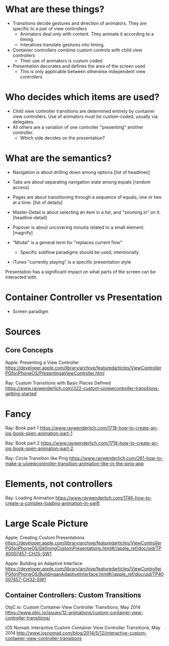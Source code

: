 What are these things?
======================

- Transitions decide gestures and direction of animators. They are specific to a pair of view controllers
    - Animators deal *only* with content. They animate it according to a timing.
    - Interatives translate gestures into timing.
- Container controllers combine custom controls with child view controllers
    - Their use of animators is custom coded
- Presentation decorates and defines the area of the screen used
    - This is only applicable between otherwise independent view controllers

Who decides which items are used?
=================================

- Child view controller transitions are determined entirely by container view controllers. Use of animators must be custom-coded, usually via delegates.
- All others are a variation of one controller "presenting" another controller.
    - Which side decides on the presentation?


What are the semantics?
=======================

- Navigation is about drilling down among options [list of headlines]
- Tabs are about separating navigation state among equals [random access]
- Pages are about transitioning through a sequence of equals, one or two at a time. [list of details]
- Master-Detail is about selecting an item in a list, and "zooming in" on it. [headline-detail]
- Popover is about uncovering minutia related to a small element. [magnify]

- "Modal" is a general term for "replaces current flow"
    - Specific subflow paradigms should be used, intentionally.

- iTunes "currently playing" is a specific presentation style

Presentation has a significant impact on what parts of the screen can be interacted with.


Container Controller vs Presentation
====================================

- Screen paradigm



# Sources

## Core Concepts

Apple: Presenting a View Controller
https://developer.apple.com/library/archive/featuredarticles/ViewControllerPGforiPhoneOS/PresentingaViewController.html

Ray: Custom Transitions with Basic Pieces Defined
https://www.raywenderlich.com/322-custom-uiviewcontroller-transitions-getting-started


# Fancy

Ray: Book part 1
https://www.raywenderlich.com/1719-how-to-create-an-ios-book-open-animation-part-1

Ray: Book part 2
https://www.raywenderlich.com/1718-how-to-create-an-ios-book-open-animation-part-2

Ray: Circle Transition like Ping
https://www.raywenderlich.com/261-how-to-make-a-uiviewcontroller-transition-animation-like-in-the-ping-app


# Elements, not controllers

Ray: Loading Animation
https://www.raywenderlich.com/1746-how-to-create-a-complex-loading-animation-in-swift


# Large Scale Picture

Apple: Creating Custom Presentations
https://developer.apple.com/library/archive/featuredarticles/ViewControllerPGforiPhoneOS/DefiningCustomPresentations.html#//apple_ref/doc/uid/TP40007457-CH25-SW1

Apple: Building an Adaptive Interface
https://developer.apple.com/library/archive/featuredarticles/ViewControllerPGforiPhoneOS/BuildinganAdaptiveInterface.html#//apple_ref/doc/uid/TP40007457-CH32-SW1


## Container Controllers: Custom Transitions

ObjC.io: Custom Container View Controller Transitions, May 2014
https://www.objc.io/issues/12-animations/custom-container-view-controller-transitions/

iOS Nomad: Interactive Custom Container View Controller Transitions, May 2014
http://www.iosnomad.com/blog/2014/5/12/interactive-custom-container-view-controller-transitions
